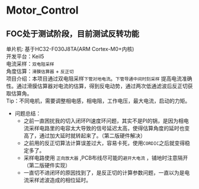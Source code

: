 # Motor_Control

## FOC处于测试阶段，目前测试反转功能

单片机: 基于HC32-F030J8TA(ARM Cortex-M0+内核) </br>
开发平台：Keil5     
电流采样：`双电阻采样`      
角度估算：`滑膜估算器` + `反正切`       
项目介绍：本项目通过双电阻采样`下管对地电流`。`下管导通中间时刻采样` 提高电流准确性。通过滑膜估算器对电流的估算，得到反电动势，通过两次低通滤波后反正切获取估算角。     
Tip：不同电机，需要调整相电感，相电阻，工作电压，最大电流，启动的力矩。
* 问题总结：  
    *  之前一直困扰我的切入闭环PI速度环问题，其实不是PI的锅，是因为相电流采样电路里的电容太大导致的信号延迟太高，使得估算角度的延时也变高了，通过加大延时就转起来了。（第二版硬件解决）
    * 之前用的反正切算法计算误差过大，容易卡死，使用`CORDIC`之后就变得稳定多了。
    * 采样电路使用 `正向放大器` ,PCB布线尽可能的`避开大电流` ，铺地时注意隔开（第二版硬件实现）
    * 一直切不进闭环的原因找到了，是反正切的计算参数问题，一直以为是电流采样滤波造成的相位延时。
